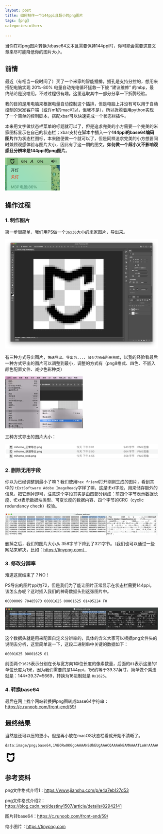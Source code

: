 ```yaml
---
layout: post
title: 如何制作一个144ppi且超小的png图片
tags: [png]
categories:others

---
```


当你在将png图片转换为base64文本且需要保持144ppi时，你可能会需要这篇文章来尽可能降低你的图片大小。



## 前情

最近（有相当一段时间了）买了一个米家的智能插排，插孔是支持分控的，想用来搭配电脑实现 20%-80% 电量自动充电循环拯救一下被 “建议维修” 的mbp，最终结论是没啥用，不过过程很有趣，这里选取其中一部分分享一下折腾经验。

我的目的是用电脑来根据电量自动控制这个插排，但是电脑上并没有可以用于自动控制的米家客户端（或许m1的mac可以，但我不是），所以折腾着用python实现了一个简单的控制脚本，搭配xbar可以快速完成一个状态栏插件。

本来用文字做状态栏菜单的标题就可以了，但是追求完美的小方需要一个完美的米家图标显示在自己的状态栏；xbar支持在脚本中插入一个**144ppi的base64编码图片**作为状态栏图标，本来随便做一个就可以了，但是同样追求完美的小方想要同时兼顾观感体验与图片大小，因此有了这一期的图文，**如何做一个超小又不影响观感且分辨率是144ppi的png图片**。

<img src="../assets/img/posts/2022-02-24-030/image-20220224164135064.png" alt="image-20220224164135064" style="zoom:50%;" />

## 操作过程

### 1. 制作图片

第一步很简单，我们用PS做一个`36x36`大小的米家图片，导出来。

<img src="../assets/img/posts/2022-02-24-030/image-20220224163219517.png" alt="image-20220224163219517" style="zoom:50%;" />

有三种方式导出图片，`快速导出`、`导出为...`、`储存为Web所用格式`，以我的经验看最后一种方式导出的图片可以调整到最小，调整的方式有（png8格式、四色、不嵌入颜色配置文件、减少色彩种类）

<img src="../assets/img/posts/2022-02-24-030/image-20220224165701543.png" alt="image-20220224165701543" style="zoom:25%;" />

三种方式导出的图片大小：

![image-20220224170350391](../assets/img/posts/2022-02-24-030/image-20220224170350391.png)

### 2. 删除无用字段

你以为已经调整到最小了嘛？我们使用`hex friend`打开刚刚生成的图片，看到其中的 `tExtSoftware Adobe ImageReady`字样了嘛，这是tExt字段，用来储存额外的信息，把它删掉即可，注意这个字段其实是由四部分组成：前四个字节表示数据长度、tExt表示数据块类型、可变长度的数据内容、四个字节的CRC（cyclic redundancy check）校验。

![image-20220224182447584](../assets/img/posts/2022-02-24-030/image-20220224182447584.png)

删掉之后，我们的图片大小从 358字节下降到了321字节。（我们也可以通过一些网站来解决，比如：https://tinypng.com）

### 3. 修改分辨率

难道这就结束了？NO！

PS导出的图片ppi为72，但是我们为了能让图片正常显示在状态栏需要144ppi，该怎么办呢？这时插入我们的神奇数据头到这张图片中。

```
00000009 70485973 00001625 00001625 01495224 F0
```

![image-20220225044646816](../assets/img/posts/2022-02-24-030/image-20220225044646816.png)

这个数据头就是用来配置自定义分辨率的，具体的含义大家可以根据png文件头的说明去分析，这里简单说一下，这段二进制串中关键的数据如下：

```
00001625 00001625 01
```

前面两个`1625`表示分别在长与宽方向1单位长度的像素数量，后面的`01`表示这里的1单位长度为1米，因为我们需要的是144ppi，1米约等于39.37英寸，简单做个乘法就是：144*39.37≈5669，转换为16进制就是 `0x1625`。



### 4. 转换base64

最后在网上找个网站转换把png图转成base64字符串：https://c.runoob.com/front-end/59/



## 最终结果

当然是还可以压的更小，但是再小放在macOS状态栏看就开始不清晰了。

```
data:image/png;base64,iVBORw0KGgoAAAANSUhEUgAAACQAAAAkBAMAAAATLoWrAAAACXBIWXMAABYlAAAWJQFJUiTwAAAAFVBMVEUAAAAAAAAAAAAAAAAAAAAAAAAAAAASAQCkAAAAB3RSTlMB/mWiL80ZQxWwKAAAALRJREFUKM+lkk0KwjAQhQd/sn/W7CW2rlPxAJHgvi0eQKr3P4PRPuyYLqT4bfL4SMJjGPmDlXOHTwrvsABsKYm+BRqqxFEkIuFHha6CVuSXKmskilKpnamALhitRGJ3ky/FqvYkmTI8qchURZ+r/fR7zFRso6pyprxFpqr3ecOI7RDWQBhSDZsFOQOe7zZUS8CGVKEGGirTAoVzySAIuYBsxj4tlZrbfTBXUUQugebxWp85PAFLWhtKWfFu3QAAAABJRU5ErkJggg==
```

![image](data:image/png;base64,iVBORw0KGgoAAAANSUhEUgAAACQAAAAkBAMAAAATLoWrAAAACXBIWXMAABYlAAAWJQFJUiTwAAAAFVBMVEUAAAAAAAAAAAAAAAAAAAAAAAAAAAASAQCkAAAAB3RSTlMB/mWiL80ZQxWwKAAAALRJREFUKM+lkk0KwjAQhQd/sn/W7CW2rlPxAJHgvi0eQKr3P4PRPuyYLqT4bfL4SMJjGPmDlXOHTwrvsABsKYm+BRqqxFEkIuFHha6CVuSXKmskilKpnamALhitRGJ3ky/FqvYkmTI8qchURZ+r/fR7zFRso6pyprxFpqr3ecOI7RDWQBhSDZsFOQOe7zZUS8CGVKEGGirTAoVzySAIuYBsxj4tlZrbfTBXUUQugebxWp85PAFLWhtKWfFu3QAAAABJRU5ErkJggg==)

## 参考资料

png文件格式介绍1：https://www.jianshu.com/p/e4a7eb127d53

png文件格式介绍2：https://blog.csdn.net/destiny1507/article/details/82942141

图片转base64：https://c.runoob.com/front-end/59/

缩小图片：https://tinypng.com
